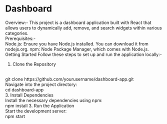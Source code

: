 # Dashboard

Overview:-
This project is a dashboard application built with React that allows users to dynamically add, remove, and search widgets within various categories.
<br/>
Prerequisites:-
<br/>
Node.js: Ensure you have Node.js installed. You can download it from nodejs.org.
npm: Node Package Manager, which comes with Node.js.
<br/>
Getting Started
Follow these steps to set up and run the application locally:-
<br/>
1. Clone the Repository
 <br/>
git clone https://github.com/yourusername/dashboard-app.git
<br/>
Navigate into the project directory:
<br/>
cd dashboard-app
<br/>
3. Install Dependencies
<br/>
Install the necessary dependencies using npm:
<br/>
npm install
3. Run the Application
<br/>
Start the development server:
<br/>
npm start
